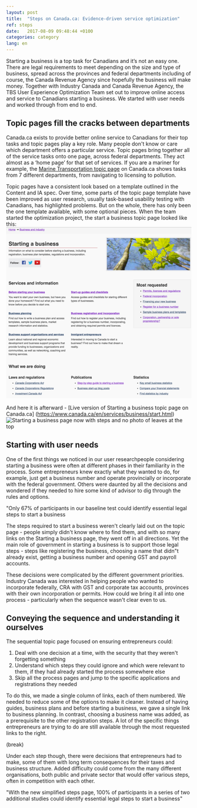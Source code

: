 ```yaml
---
layout: post
title:  "Steps on Canada.ca: Evidence-driven service optimization"
ref: steps
date:   2017-08-09 09:48:44 +0100
categories: category
lang: en
---
```

Starting a business is a top task for Canadians and it’s not an easy one. There are legal requirements to meet depending on the size and type of business, spread across the provinces and federal departments including of course, the Canada Revenue Agency since hopefully the business will make money. Together with Industry Canada and Canada Revenue Agency, the TBS User Experience Optimization Team set out to improve online access and service to Canadians starting a business. We started with user needs and worked through from end to end.  

## Topic pages fill the cracks between departments 

Canada.ca exists to provide better online service to Canadians for their top tasks and topic pages play a key role. Many people don't know or care which department offers a particular service. Topic pages bring together all of the service tasks onto one page, across federal departments. They act almost as a ‘home page’ for that set of services. If you are a mariner for example, the [Marine Transportation topic page](https://www.canada.ca/en/services/transport/marine.html) on Canada.ca shows tasks from 7 different departments, from navigating to licensing to pollution. 

Topic pages have a consistent look based on a template outlined in the Content and IA spec. Over time, some parts of the topic page template have been improved as user research, usually task-based usability testing with Canadians, has highlighted problems. But on the whole, there has only been the one template available, with some optional pieces. When the team started the optimization project, the start a business topic page looked like this: 
![Starting a business page back in October with publications regulations and random ordered topics](./images/Starting_topic_Oct2016_567x523.png "Starting a business topic page in October 2016")

And here it is afterward - [Live version of Starting a business topic page on Canada.ca]  (https://www.canada.ca/en/services/business/start.html)
![Starting a business page now with steps and no photo of leaves at the top](.../_posts/images/Starting_template_Aug2017_599x492.png  "Starting a business topic page on Canada.ca in simplified Steps template")

## Starting with user needs
One of the first things we noticed in our user researchpeople considering starting a business were often at different phases in their familiarity in the process. Some entrepreneurs knew exactly what they wanted to do, for example, just get a business number and operate provincially or incorporate with the federal government. Others were daunted by all the decisions and wondered if they needed to hire some kind of advisor to dig through the rules and options. 

"Only 67% of participants in our baseline test could identify essential legal steps to start a business

The steps required to start a business weren't clearly laid out on the topic page - people simply didn't know where to find them, and with so many links on the Starting a business page, they went off in all directions. Yet the main role of government in starting a business is to support those legal steps - steps like registering the business, choosing a name that didn"t already exist, getting a business number and opening GST and payroll accounts. 

These decisions were complicated by the different government priorities. Industry Canada was interested in helping people who wanted to incorporate federally, CRA with GST and corporate tax accounts, provinces with their own incorporation or permits. How could we bring it all into one process - particularly when the sequence wasn't clear even to us. 

## Conveying the sequence and understanding it ourselves
The sequential topic page focused on ensuring entrepreneurs could:
1. Deal with one decision at a time, with the security that they weren't forgetting something
2. Understand which steps they could ignore and which were relevant to them, if they had already started the process somewhere else
3. Skip all the process pages and jump to the specific applications and registrations they needed

To do this, we made a single column of links, each of them numbered. We needed to reduce some of the options to make it cleaner. Instead of having guides, business plans and before starting a business, we gave a single link to business planning. In contrast, choosing a business name was added, as a prerequisite to the other registration steps. A lot of the specific things entrepreneurs are trying to do are still available through the most requested links to the right.

(break)

Under each step though, there were decisions that entrepreneurs had to make, some of them with long term consequences for their taxes and business structure. Added difficulty could come from the many different organisations, both public and private sector that would offer various steps, often in competition with each other.

"With the new simplified steps page, 100% of participants in a series of two additional studies could identify essential legal steps to start a business"
